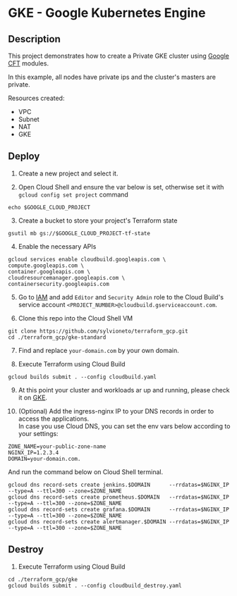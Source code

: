 # GKE - Google Kubernetes Engine

## Description

This project demonstrates how to create a Private GKE cluster using [Google CFT](https://github.com/GoogleCloudPlatform/cloud-foundation-toolkit/blob/master/docs/terraform.md) modules.

In this example, all nodes have private ips and the cluster's masters are private.

Resources created:
- VPC
- Subnet
- NAT
- GKE

## Deploy

1. Create a new project and select it.

2. Open Cloud Shell and ensure the var below is set, otherwise set it with `gcloud config set project` command
```
echo $GOOGLE_CLOUD_PROJECT
```

3. Create a bucket to store your project's Terraform state
```
gsutil mb gs://$GOOGLE_CLOUD_PROJECT-tf-state
```

4. Enable the necessary APIs
```
gcloud services enable cloudbuild.googleapis.com \
compute.googleapis.com \
container.googleapis.com \
cloudresourcemanager.googleapis.com \
containersecurity.googleapis.com
```

5. Go to [IAM](https://console.cloud.google.com/iam-admin/iam) and add `Editor` and `Security Admin` role to the Cloud Build's service account `<PROJECT_NUMBER>@cloudbuild.gserviceaccount.com`.

6. Clone this repo into the Cloud Shell VM
```
git clone https://github.com/sylvioneto/terraform_gcp.git
cd ./terraform_gcp/gke-standard
```

7. Find and replace `your-domain.com` by your own domain.

8. Execute Terraform using Cloud Build
```
gcloud builds submit . --config cloudbuild.yaml
```

9. At this point your cluster and workloads ar up and running, please check it on [GKE](https://console.cloud.google.com/kubernetes/list/overview).

10. (Optional) Add the ingress-nginx IP to your DNS records in order to access the applications.  
In case you use Cloud DNS, you can set the env vars below according to your settings:
```
ZONE_NAME=your-public-zone-name
NGINX_IP=1.2.3.4
DOMAIN=your-domain.com.
```
And run the command below on Cloud Shell terminal.
```
gcloud dns record-sets create jenkins.$DOMAIN      --rrdatas=$NGINX_IP --type=A --ttl=300 --zone=$ZONE_NAME
gcloud dns record-sets create prometheus.$DOMAIN   --rrdatas=$NGINX_IP --type=A --ttl=300 --zone=$ZONE_NAME
gcloud dns record-sets create grafana.$DOMAIN      --rrdatas=$NGINX_IP --type=A --ttl=300 --zone=$ZONE_NAME
gcloud dns record-sets create alertmanager.$DOMAIN --rrdatas=$NGINX_IP --type=A --ttl=300 --zone=$ZONE_NAME
```

## Destroy
1. Execute Terraform using Cloud Build
```
cd ./terraform_gcp/gke
gcloud builds submit . --config cloudbuild_destroy.yaml
```
